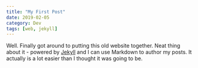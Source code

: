 ```yaml
---
title: "My First Post"
date: 2019-02-05
category: Dev
tags: [web, jekyll]
---
```


Well. Finally got around to putting this old website together. Neat thing about it - powered by [Jekyll](http://jekyllrb.com) and I can use Markdown to author my posts. It actually is a lot easier than I thought it was going to be.
